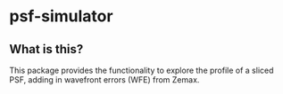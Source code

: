 # psf-simulator

## What is this?

This package provides the functionality to explore the profile of a sliced PSF, adding in wavefront errors (WFE) from Zemax.

